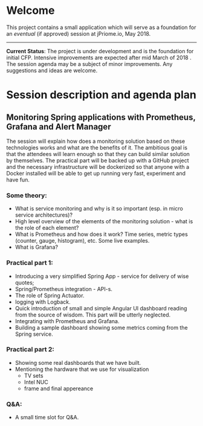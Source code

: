 # Welcome

This project contains a small application which will serve as a foundation for an _eventual_ (if approved) session at jPriome.io, May 2018. 

---
**Current Status**: The project is under development and is the foundation for initial CFP. 
Intensive improvements are expected after mid March of 2018 . 
The session agenda may be a subject of minor improvements. 
Any suggestions and ideas are welcome.

# Session description and agenda plan

## Monitoring Spring applications with Prometheus, Grafana and Alert Manager

The session will explain how does a monitoring solution based on these technologies works and what are the benefits of it.
The ambitious goal is that the attendees will learn enough so that they can build similar solution by themselves.
The practical part will be backed up with a GitHub project and the necessary infrastructure will be dockerized
so that anyone with a Docker installed will be able to get up running very fast, experiment and have fun.

### Some theory:

 * What is service monitoring and why is it so important (esp. in micro service architectures)?
 * High level overview of the elements of the monitoring solution - what is the role of each element?
 * What is Prometheus and how does it work? Time series, metric types (counter, gauge, histogram), etc. Some live examples.
 * What is Grafana?

### Practical part 1:

  * Introducing a very simplified Spring App - service for delivery of wise quotes;
  * Spring/Prometheus integration - API-s.
  * The role of Spring Actuator.
  * logging with Logback.
  * Quick introduction of small and simple Angular UI dashboard reading from the source of wisdom. This part will be utterly neglected.
  * Integrating with Prometheus and Grafana.
  * Building a sample dashboard showing some metrics coming from the Spring service.

### Practical part 2:

  * Showing some real dashboards that we have built. 
  * Mentioning the hardware that we use for visualization
    * TV sets
    * Intel NUC
    * frame and final appereance

### Q&A:

  * A small time slot for Q&A.
